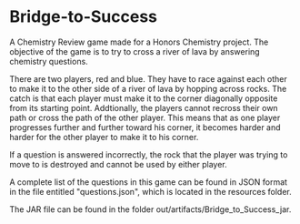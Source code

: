 # Bridge-to-Success
A Chemistry Review game made for a Honors Chemistry project. The objective of the game is to try to cross a river of lava by answering chemistry questions.

There are two players, red and blue. They have to race against each other to make it to the other side of a river of lava by hopping across rocks. The catch is that each player must make it to the corner diagonally opposite from its starting point. Addtionally, the players cannot recross their own path or cross the path of the other player. This means that as one player progresses further and further toward his corner, it becomes harder and harder for the other player to make it to his corner.

If a question is answered incorrectly, the rock that the player was trying to move to is destroyed and cannot be used by either player.

A complete list of the questions in this game can be found in JSON format in the file entitled "questions.json", which is located in the resources folder.

The JAR file can be found in the folder out/artifacts/Bridge_to_Success_jar.
